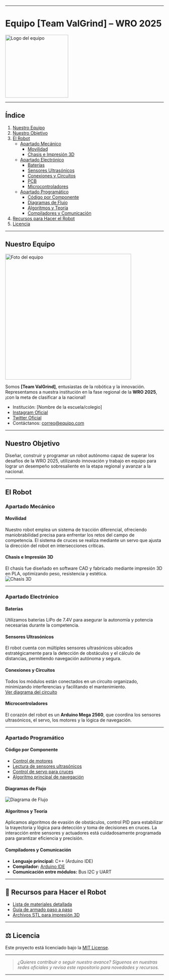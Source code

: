 
---

# Equipo [Team ValGrind] – WRO 2025

<img src="https://github.com/damuec/ValRepo1/assets/logo-equipo.png" alt="Logo del equipo" width="200"/>

---

##  Índice

1. [Nuestro Equipo](#nuestro-equipo)
2. [Nuestro Objetivo](#nuestro-objetivo)
3. [El Robot](#el-robot)
    - [Apartado Mecánico](#apartado-mecánico)
        - [Movilidad](#movilidad)
        - [Chasis e Impresión 3D](#chasis-e-impresión-3d)
    - [Apartado Electrónico](#apartado-electrónico)
        - [Baterías](#baterías)
        - [Sensores Ultrasónicos](#sensores-ultrasónicos)
        - [Conexiones y Circuitos](#conexiones-y-circuitos)
        - [PCB](#pcb)
        - [Microcontroladores](#microcontroladores)
    - [Apartado Programático](#apartado-programático)
        - [Código por Componente](#código-por-componente)
        - [Diagramas de Flujo](#diagramas-de-flujo)
        - [Algoritmos y Teoría](#algoritmos-y-teoría)
        - [Compiladores y Comunicación](#compiladores-y-comunicación)
4. [Recursos para Hacer el Robot](#recursos-para-hacer-el-robot)
5. [Licencia](#licencia)

---

## Nuestro Equipo

<img src="https://github.com/damuec/ValRepo1/assets/foto-equipo.jpg" alt="Foto del equipo" width="400"/>

Somos **[Team ValGrind]**, entusiastas de la robótica y la innovación. Representamos a nuestra institución en la fase regional de la **WRO 2025**, ¡con la meta de clasificar a la nacional!

-  Institución: [Nombre de la escuela/colegio]
-  [Instagram Oficial](https://instagram.com/EquipoOficial)
-  [Twitter Oficial](https://twitter.com/EquipoOficial)
- Contáctanos: [correo@equipo.com](mailto:correo@equipo.com)

---

## Nuestro Objetivo

Diseñar, construir y programar un robot autónomo capaz de superar los desafíos de la WRO 2025, utilizando innovación y trabajo en equipo para lograr un desempeño sobresaliente en la etapa regional y avanzar a la nacional.

---

## El Robot

### Apartado Mecánico

#### Movilidad

Nuestro robot emplea un sistema de tracción diferencial, ofreciendo maniobrabilidad precisa para enfrentar los retos del campo de competencia. El sistema de cruces se realiza mediante un servo que ajusta la dirección del robot en intersecciones críticas.

#### Chasis e Impresión 3D

El chasis fue diseñado en software CAD y fabricado mediante impresión 3D en PLA, optimizando peso, resistencia y estética.  
![Chasis 3D](https://github.com/damuec/ValRepo1/assets/chasis-3d.png)

---

### Apartado Electrónico

#### Baterías

Utilizamos baterías LiPo de 7.4V para asegurar la autonomía y potencia necesarias durante la competencia.

#### Sensores Ultrasónicos

El robot cuenta con múltiples sensores ultrasónicos ubicados estratégicamente para la detección de obstáculos y el cálculo de distancias, permitiendo navegación autónoma y segura.

#### Conexiones y Circuitos

Todos los módulos están conectados en un circuito organizado, minimizando interferencias y facilitando el mantenimiento.  
[Ver diagrama del circuito](./docs/diagrama-electronico.png)


#### Microcontroladores

El corazón del robot es un **Arduino Mega 2560**, que coordina los sensores ultrasónicos, el servo, los motores y la lógica de navegación.

---

### Apartado Programático

#### Código por Componente

- [Control de motores](./src/motor_control.ino)
- [Lectura de sensores ultrasónicos](./src/sensor_ultrasonico.ino)
- [Control de servo para cruces](./src/servo_cruce.ino)
- [Algoritmo principal de navegación](./src/main_algorithm.ino)

#### Diagramas de Flujo

![Diagrama de Flujo](./docs/diagrama-flujo.png)

#### Algoritmos y Teoría

Aplicamos algoritmos de evasión de obstáculos, control PID para estabilizar la trayectoria y lógica para detección y toma de decisiones en cruces. La interacción entre sensores y actuadores está cuidadosamente programada para garantizar eficiencia y precisión.

#### Compiladores y Comunicación

- **Lenguaje principal:** C++ (Arduino IDE)
- **Compilador:** [Arduino IDE](https://www.arduino.cc/en/software)
- **Comunicación entre módulos:** Bus I2C y UART

---

## 🛒 Recursos para Hacer el Robot

- [Lista de materiales detallada](./docs/lista-componentes.md)
- [Guía de armado paso a paso](./docs/guia-armado.md)
- [Archivos STL para impresión 3D](./3d/)

---

## ⚖️ Licencia

Este proyecto está licenciado bajo la [MIT License](./LICENSE).

---

> _¿Quieres contribuir o seguir nuestro avance? Síguenos en nuestras redes oficiales y revisa este repositorio para novedades y recursos._

---

